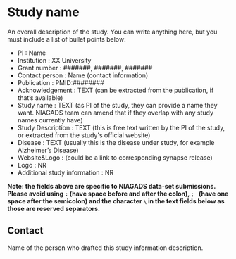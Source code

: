 # Study name 

An overall description of the study. You can write anything here, but you must include a list of bullet points below:

- PI : Name
- Institution : XX University
- Grant number : #######, #######, #######
- Contact person : Name (contact information)
- Publication : PMID:########
- Acknowledgement : TEXT (can be extracted from the publication, if that’s available)
- Study name : TEXT (as PI of the study, they can provide a name they want. NIAGADS team can amend that if they overlap with any study names currently have)
- Study Description : TEXT (this is free text written by the PI of the study, or extracted from the study's official website)
- Disease : TEXT (usually this is the disease under study, for example Alzheimer’s Disease)
- Website&Logo : (could be a link to corresponding synapse release)
- Logo : NR
- Additional study information : NR

**Note: the fields above are specific to NIAGADS data-set submissions. Please avoid using ` : ` (have space before and after the colon), `; ` (have one space after the semicolon) and the character `\` in the text fields below as those are reserved separators.**

## Contact 

Name of the person who drafted this study information description.